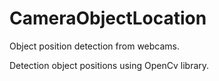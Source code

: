 # CameraObjectLocation
Object position detection from webcams.

Detection object positions using OpenCv library.
